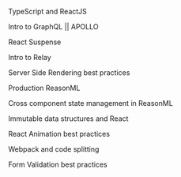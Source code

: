TypeScript and ReactJS

Intro to GraphQL || APOLLO

React Suspense

Intro to Relay

Server Side Rendering best practices

Production ReasonML

Cross component state management in ReasonML

Immutable data structures and React

React Animation best practices

Webpack and code splitting

Form Validation best practices
